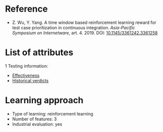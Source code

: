 # Reference

* Z. Wu, Y. Yang. A time window based reinforcement learning reward for test case prioritization in continuous integration. *Asia-Pacific Symposium on Internetware*, art. 4. 2019. DOI: [10.1145/3361242.3361258](https://www.doi.org/10.1145/3361242.3361258)

# List of attributes

1 Testing information:
* [Effectiveness](../../attributes/testing/test-case/report/effectiveness.md)
* [Historical verdicts](../../attributes/testing/test-case/history/historical-verdicts.md)

# Learning approach

* Type of learning: reinforcement learning
* Number of features: 3
* Industrial evaluation: yes
